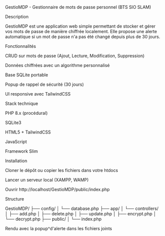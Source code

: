 GestioMDP - Gestionnaire de mots de passe personnel (BTS SIO SLAM)

Description

GestioMDP est une application web simple permettant de stocker et gérer vos mots de passe de manière chiffrée localement. Elle propose une alerte automatique si un mot de passe n'a pas été changé depuis plus de 30 jours.

Fonctionnalités

CRUD sur mots de passe (Ajout, Lecture, Modification, Suppression)

Données chiffrées avec un algorithme personnalisé

Base SQLite portable

Popup de rappel de sécurité (30 jours)

UI responsive avec TailwindCSS

Stack technique

PHP 8.x (procédural)

SQLite3

HTML5 + TailwindCSS

JavaScript

Framework Slim

Installation

Cloner le dépôt ou copier les fichiers dans votre htdocs

Lancer un serveur local (XAMPP, WAMP)

Ouvrir http://localhost/GestioMDP/public/index.php

Structure

GestioMDP/
├── config/
│   └── database.php
├── app/
│   └── controllers/
│       ├── add.php
│       ├── delete.php
│       ├── update.php
│       ├── encrypt.php
│       └── decrypt.php
├── public/
│   └── index.php


Rendu avec la popup^d'alerte dans les fichiers joints 



